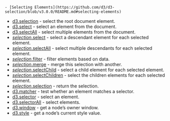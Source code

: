     - [Selecting Elements](https://github.com/d3/d3-selection/blob/v3.0.0/README.md#selecting-elements)

- [d3.selection](https://github.com/d3/d3-selection/blob/v3.0.0/README.md#selection) - select the root document element.
- [d3.select](https://github.com/d3/d3-selection/blob/v3.0.0/README.md#select) - select an element from the document.
- [d3.selectAll](https://github.com/d3/d3-selection/blob/v3.0.0/README.md#selectAll) - select multiple elements from the document.
- [_selection_.select](https://github.com/d3/d3-selection/blob/v3.0.0/README.md#selection_select) - select a descendant element for each selected element.
- [_selection_.selectAll](https://github.com/d3/d3-selection/blob/v3.0.0/README.md#selection_selectAll) - select multiple descendants for each selected element.
- [_selection_.filter](https://github.com/d3/d3-selection/blob/v3.0.0/README.md#selection_filter) - filter elements based on data.
- [_selection_.merge](https://github.com/d3/d3-selection/blob/v3.0.0/README.md#selection_merge) - merge this selection with another.
- [_selection_.selectChild](https://github.com/d3/d3-selection/blob/v3.0.0/README.md#selection_selectChild) - select a child element for each selected element.
- [_selection_.selectChildren](https://github.com/d3/d3-selection/blob/v3.0.0/README.md#selection_selectChildren) - select the children elements for each selected element.
- [_selection_.selection](https://github.com/d3/d3-selection/blob/v3.0.0/README.md#selection_selection) - return the selection.
- [d3.matcher](https://github.com/d3/d3-selection/blob/v3.0.0/README.md#matcher) - test whether an element matches a selector.
- [d3.selector](https://github.com/d3/d3-selection/blob/v3.0.0/README.md#selector) - select an element.
- [d3.selectorAll](https://github.com/d3/d3-selection/blob/v3.0.0/README.md#selectorAll) - select elements.
- [d3.window](https://github.com/d3/d3-selection/blob/v3.0.0/README.md#window) - get a node’s owner window.
- [d3.style](https://github.com/d3/d3-selection/blob/v3.0.0/README.md#style) - get a node’s current style value.
